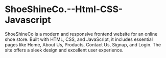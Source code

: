 # ShoeShineCo.--Html-CSS-Javascript
ShoeShineCo is a modern and responsive frontend website for an online shoe store. Built with HTML, CSS, and JavaScript, it includes essential pages like Home, About Us, Products, Contact Us, Signup, and Login. The site offers a sleek design and excellent user experience.
